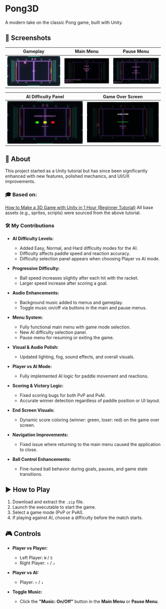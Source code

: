 # Pong3D

A modern take on the classic Pong game, built with Unity.

## 📸 Screenshots

| Gameplay                          | Main Menu                              | Pause Menu                               |
| --------------------------------- | -------------------------------------- | ---------------------------------------- |
| ![GamePlay](ScreenShots/Game.png) | ![Main Menu](ScreenShots/MainMenu.png) | ![Pause Menu](ScreenShots/PauseMenu.png) |

| AI Difficulty Panel       | Game Over Screen                      |
| ------------------------- | ------------------------------------- |
| ![AI](ScreenShots/AI.png) | ![GameOver](ScreenShots/GameOver.png) |

## 🧠 About

This project started as a Unity tutorial but has since been significantly enhanced with new features, polished mechanics, and UI/UX improvements.

### 🎓 Based on:

[How to Make a 3D Game with Unity in 1 Hour (Beginner Tutorial)](https://www.youtube.com/watch?v=b3xgCUlst88)
All base assets (e.g., sprites, scripts) were sourced from the above tutorial.

### 🛠️ My Contributions

* **AI Difficulty Levels:**

  * Added Easy, Normal, and Hard difficulty modes for the AI.
  * Difficulty affects paddle speed and reaction accuracy.
  * Difficulty selection panel appears when choosing Player vs AI mode.

* **Progressive Difficulty:**

  * Ball speed increases slightly after each hit with the racket.
  * Larger speed increase after scoring a goal.

* **Audio Enhancements:**

  * Background music added to menus and gameplay.
  * Toggle music on/off via buttons in the main and pause menus.

* **Menu System:**

  * Fully functional main menu with game mode selection.
  * New AI difficulty selection panel.
  * Pause menu for resuming or exiting the game.

* **Visual & Audio Polish:**

  * Updated lighting, fog, sound effects, and overall visuals.

* **Player vs AI Mode:**

  * Fully implemented AI logic for paddle movement and reactions.

* **Scoring & Victory Logic:**

  * Fixed scoring bugs for both PvP and PvAI.
  * Accurate winner detection regardless of paddle position or UI layout.

* **End Screen Visuals:**

  * Dynamic score coloring (winner: green, loser: red) on the game over screen.

* **Navigation Improvements:**

  * Fixed issue where returning to the main menu caused the application to close.

* **Ball Control Enhancements:**

  * Fine-tuned ball behavior during goals, pauses, and game state transitions.

## ▶️ How to Play

1. Download and extract the `.zip` file.
2. Launch the executable to start the game.
3. Select a game mode (PvP or PvAI).
4. If playing against AI, choose a difficulty before the match starts.

## 🎮 Controls

* **Player vs Player:**

  * Left Player: `W` / `S`
  * Right Player: `↑` / `↓`

* **Player vs AI:**

  * Player: `↑` / `↓`

* **Toggle Music:**

  * Click the **"Music: On/Off"** button in the **Main Menu** or **Pause Menu**.


